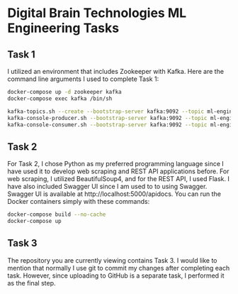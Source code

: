 # Digital Brain Technologies ML Engineering Tasks

## Task 1

I utilized an environment that includes Zookeeper with Kafka. Here are the command line arguments I used to complete Task 1:

```bash
docker-compose up -d zookeeper kafka
docker-compose exec kafka /bin/sh
```

```bash
kafka-topics.sh --create --bootstrap-server kafka:9092 --topic ml-engineer --replication-factor 1 --partitions 1
kafka-console-producer.sh --bootstrap-server kafka:9092 --topic ml-engineer
kafka-console-consumer.sh --bootstrap-server kafka:9092 --topic ml-engineer --from-beginning
```

## Task 2

For Task 2, I chose Python as my preferred programming language since I have used it to develop web scraping and REST API applications before. For web scraping, I utilized BeautifulSoup4, and for the REST API, I used Flask. I have also included Swagger UI since I am used to to using Swagger. Swagger UI is available at http://localhost:5000/apidocs. You can run the Docker containers simply with these commands:

```bash
docker-compose build --no-cache
docker-compose up
```

## Task 3

The repository you are currently viewing contains Task 3. I would like to mention that normally I use git to commit my changes after completing each task. However, since uploading to GitHub is a separate task, I performed it as the final step.
